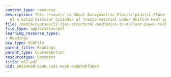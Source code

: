 ```yaml
---
content_type: resource
description: This resource is about Axisymmetric Elastic-plastic Plane Strain Deformation
  of a Solid Circular Cylinder of Tresca-material under Uniform Heat generation.
file: /media/courses/22-314j-structural-mechanics-in-nuclear-power-technology-fall-2006/e6664ebdbc4bcad10e2602deb9bf389d_m12.pdf
file_type: application/pdf
learning_resource_types:
- Readings
ocw_type: OCWFile
parent_title: Readings
parent_type: CourseSection
resourcetype: Document
title: m12.pdf
uid: e6664ebd-bc4b-cad1-0e26-02deb9bf389d
---
```

